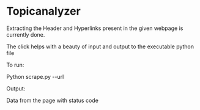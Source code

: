 # Topicanalyzer

Extracting the Header and Hyperlinks present in the given webpage is currently done.

The click helps with a beauty of input and output to the executable python file

To run:

Python scrape.py --url <url>

Output:

Data from the page with status code

